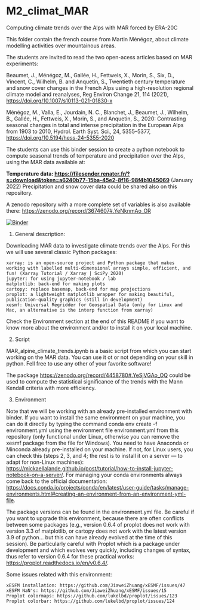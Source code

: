# M2_climat_MAR
Computing climate trends over the Alps with MAR forced by ERA-20C

This folder contain the french course from Martin Ménégoz, about climate modelling activities over mountainous areas.

The students are invited to read the two open-acess articles based on MAR experiments:

Beaumet, J., Ménégoz, M., Gallée, H., Fettweis, X., Morin, S., Six, D., Vincent, C., Wilhelm, B. and Anquetin, S., Twentieth century temperature and snow cover changes in the French Alps using a high-resolution regional climate model and reanalyses, Reg Environ Change 21, 114 (2021), https://doi.org/10.1007/s10113-021-01830-x

Ménégoz, M., Valla, E., Jourdain, N. C., Blanchet, J., Beaumet, J., Wilhelm, B., Gallée, H., Fettweis, X., Morin, S., and Anquetin, S., 2020: Contrasting seasonal changes in total and intense precipitation in the European Alps from 1903 to 2010, Hydrol. Earth Syst. Sci., 24, 5355–5377, https://doi.org/10.5194/hess-24-5355-2020

The students can use this binder session to create a python notebook to compute seasonal trends of temperature and precipitation over the Alps, using the MAR data available at:

**Temperature data: https://filesender.renater.fr/?s=download&token=a6240b77-15ba-45e2-8f16-98f4b1045069** (January 2022)
Precipitation and snow cover data could be shared also on this repository.

A zenodo repository with a more complete set of variables is also available there: https://zenodo.org/record/3674607#.YeNknmAo_OR

[![Binder](https://mybinder.org/badge_logo.svg)](https://mybinder.org/v2/gh/mmenegoz/M2_climat_MAR/HEAD)

1. General description:

Downloading MAR data to investigate climate trends over the Alps.
For this we will use several classic Python packages:

    xarray: is an open-source project and Python package that makes working with labelled multi-dimensional arrays simple, efficient, and fun! (Xarray Tutorial / Xarray | SciPy 2020)
    jupyter: for using jupyter-notebook / lab
    matplotlib: back-end for making plots
    cartopy: replace basemap, back-end for map projections
    proplot: a lightweight matplotlib wrapper for making beautiful, publication-quality graphics (still in development)
    xesmf: Universal Regridder for Geospatial Data (only for Linux and Mac, an alternative is the interp function from xarray)

Check the Environment section at the end of this README if you want to know more about the environment and/or to install it on your local machine.

2. Script

MAR_alpine_climate_trends.ipynb is a basic script from which you can start working on the MAR data. You can use it ot or not depending on your skill in python. Fell free to use any other of your favorite software!

The package https://zenodo.org/record/4458780#.YeSjVGAo_OQ could be used to compute the statistical significance of the trends with the Mann Kendall criteria with more efficiency.

3. Environment

Note that we will be working with an already pre-installed environment with binder. If you want to install the same environment on your machine, you can do it directly by typing the command conda env create -f environment.yml using the environment file environment.yml from this repository (only functional under Linux, otherwise you can remove the xesmf package from the file for Windows). You need to have Anaconda or Minconda already pre-installed on your machine. If not, for Linux users, you can check this (steps 2, 3, and 4; the rest is to install it on a server — to adapt for non-Linux machines): https://mickaellalande.github.io/post/tutorial/how-to-install-jupyter-notebook-on-a-server/. For managing your conda environments always come back to the official documentation: https://docs.conda.io/projects/conda/en/latest/user-guide/tasks/manage-environments.html#creating-an-environment-from-an-environment-yml-file.

The package versions can be found in the environment.yml file. Be careful if you want to upgrade this environment, because there are often conflicts between some packages (e.g., version 0.6.4 of proplot does not work with version 3.3 of matplotlib, or cartopy does not work with the latest version 3.9 of python... but this can have already evolved at the time of this session). Be particularly careful with Proplot which is a package under development and which evolves very quickly, including changes of syntax, thus refer to version 0.6.4 for these practical works: https://proplot.readthedocs.io/en/v0.6.4/.

Some issues related with this environment:

    xESFM installation: https://github.com/JiaweiZhuang/xESMF/issues/47
    xESFM NaN's: https://github.com/JiaweiZhuang/xESMF/issues/15
    Proplot colormaps: https://github.com/lukelbd/proplot/issues/123
    Proplot colorbar: https://github.com/lukelbd/proplot/issues/124
